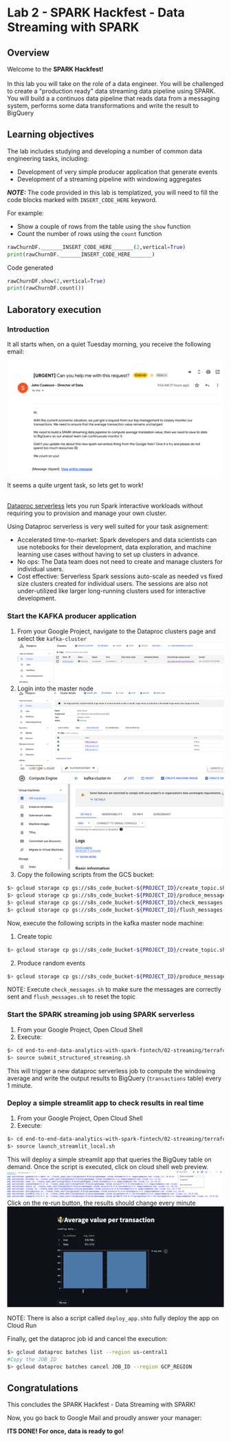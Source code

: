 # Lab 2 - SPARK Hackfest - Data Streaming with SPARK


## Overview

Welcome to the **SPARK Hackfest!** <br><br>In this lab you will take on the role of a data engineer. You will be challenged to create a "production ready" data streaming data pipeline using SPARK. 
You will build a a continuos data pipeline that reads data from a messaging system, performs some data transformations and write the result to BigQuery


## Learning objectives

The lab includes studying and developing a number of common data engineering tasks, including: <br>

* Development of very simple producer application that generate events <br>
* Development of a streaming pipeline with windowing aggregates <br>

**_NOTE:_** The code provided in this lab is templatized, you will need to fill the code blocks marked with `INSERT_CODE_HERE` keyword.

For example:

* Show a couple of rows from the table using the `show` function
* Count the number of rows using the `count` function

```python
rawChurnDF._______INSERT_CODE_HERE_______(2,vertical=True)
print(rawChurnDF._______INSERT_CODE_HERE_______)
```
Code generated

```python
rawChurnDF.show(2,vertical=True)
print(rawChurnDF.count())
```


## Laboratory execution

### Introduction

It all starts when, on a quiet Tuesday morning, you receive the following email:

![browse](assets/01.png)

It seems a quite urgent task, so lets get to work! <br><br>  


 [Dataproc serverless]( https://cloud.google.com/dataproc-serverless/docs) lets you run Spark interactive workloads without requiring you to provision and manage your own cluster. 

 Using Dataproc serverless is very well suited for your task asignement:

 * Accelerated time-to-market: Spark developers and data scientists can use notebooks for their development, data exploration, and machine learning use cases without having to set up clusters in advance.
* No ops: The Data team does not need to create and manage clusters for individual users.
* Cost effective: Serverless Spark sessions auto-scale as needed vs fixed size clusters created for individual users. The sessions are also not under-utilized like larger long-running clusters used for interactive development.


### Start the KAFKA producer application
 
1. From your Google Project, navigate to the Dataproc clusters page and select tke `kafka-cluster`
![browse](assets/02.png)
2. Login into the master node
![browse](assets/03.png)
![browse](assets/04.png)
3. Copy the following scripts from the GCS bucket:

```bash
$> gcloud storage cp gs://s8s_code_bucket-${PROJECT_ID}/create_topic.sh .
$> gcloud storage cp gs://s8s_code_bucket-${PROJECT_ID}/produce_messages.sh .
$> gcloud storage cp gs://s8s_code_bucket-${PROJECT_ID}/check_messages.sh .
$> gcloud storage cp gs://s8s_code_bucket-${PROJECT_ID}/flush_messages.sh .
```

Now, execute the following scripts in the kafka master node machine:

1. Create topic
```bash
$> gcloud storage cp gs://s8s_code_bucket-${PROJECT_ID}/create_topic.sh .
```
2. Produce random events
```bash
$> gcloud storage cp gs://s8s_code_bucket-${PROJECT_ID}/produce_messages.sh .
```
NOTE: Execute `check_messages.sh` to make sure the messages are correctly sent and `flush_messages.sh` to reset the topic


### Start the SPARK streaming job using SPARK serverless

1. From your Google Project, Open Cloud Shell
2. Execute: 

```bash
$> cd end-to-end-data-analytics-with-spark-fintech/02-streaming/terraform/scripts-hydrated
$> source submit_structured_streaming.sh
```

This will trigger a new dataproc serverless job to compute the windowing average and write the output results to BigQuery (`transactions` table) every 1 minute.


### Deploy a simple streamlit app to check results in real time

1. From your Google Project, Open Cloud Shell
2. Execute: 

```bash
$> cd end-to-end-data-analytics-with-spark-fintech/02-streaming/terraform/scripts-hydrated
$> source launch_streamlit_local.sh
```
This will deploy a simple streamlit app that queries the BigQuey table on demand.
Once the script is executed, click on cloud shell web preview.
![browse](assets/05.png)
Click on the re-run button, the results should change every minute
![browse](assets/06.png)

NOTE: There is also a script called `deploy_app.sh`to fully deploy the app on Cloud Run

Finally, get the dataproc job id and cancel the execution:
```bash
$> gcloud dataproc batches list --region us-central1
#Copy the JOB_ID
$> gcloud dataproc batches cancel JOB_ID --region GCP_REGION
```


## Congratulations
This concludes the SPARK Hackfest - Data Streaming with SPARK!

Now, you go back to Google Mail and proudly answer your manager:

**ITS DONE! For once, data is ready to go!**


